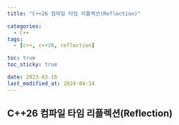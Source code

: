 ```yaml
---
title: "C++26 컴파일 타임 리플렉션(Reflection)"

categories:
  - C++
tags:
  - [c++, c++26, reflection]

toc: true
toc_sticky: true

date: 2023-03-16
last_modified_at: 2024-04-14
---
```


## C++26 컴파일 타임 리플렉션(Reflection)
